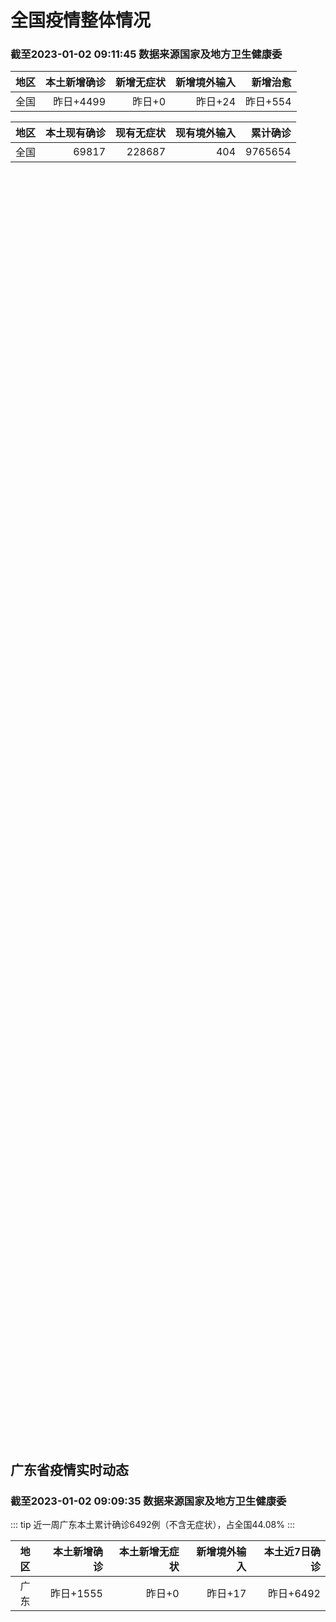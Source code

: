 
# 全国疫情整体情况
### 截至2023-01-02 09:11:45 数据来源国家及地方卫生健康委

|地区|本土新增确诊|新增无症状|新增境外输入|新增治愈|
|:--:|---:|---:|---:|---:|
|全国|昨日+4499|昨日+0|昨日+24|昨日+554|

|地区|本土现有确诊|现有无症状|现有境外输入|累计确诊|
|:--:|---:|---:|---:|---:|
|全国|69817|228687|404|9765654|

<ChinaMap :dataList="dataList" :title="title"/>

<div id="chinaDayModify" style="width:100%;height:500px;margin-bottom:10px;"></div>
<div id="chinaAddHistoryData" style="width:100%;height:500px;margin-bottom:10px;"></div>
<div id="chinaNowHistoryData" style="width:100%;height:500px;margin-bottom:10px;"></div>
<div id="chinaTotalHistoryData" style="width:100%;height:500px;margin-bottom:10px;"></div>


## 广东省疫情实时动态
### 截至2023-01-02 09:09:35 数据来源国家及地方卫生健康委

::: tip 近一周广东本土累计确诊6492例（不含无症状），占全国44.08%
:::

|地区|本土新增确诊|本土新增无症状|新增境外输入|本土近7日确诊|
|:--:|---:|---:|---:|---:|
|广东|昨日+1555|昨日+0|昨日+17|昨日+6492|

<div id="guangdongModify" style="width:100%;height:500px;margin-bottom:10px;"></div>
<div id="guangdongTotalHistory" style="width:100%;height:500px;margin-bottom:10px;"></div>
<div id="guangzhouModifyHistory" style="width:100%;height:500px;margin-bottom:10px;"></div>


<script>
import * as echarts from 'echarts'
export default {
  data(){
    return {
      title: '新增本土确诊',
      dataList: [{name: '台湾', value: 0, addList: []},{name: '香港', value: 0, addList: []},{name: '广东', value: 1555, addList: [{name: '未公布来源', num: 1555},
]},{name: '湖北', value: 112, addList: [{name: '未公布来源', num: 112},
]},{name: '上海', value: 67, addList: [{name: '未公布来源', num: 67},
]},{name: '吉林', value: 30, addList: [{name: '未公布来源', num: 30},
]},{name: '四川', value: 124, addList: [{name: '未公布来源', num: 124},
]},{name: '重庆', value: 266, addList: [{name: '未公布来源', num: 266},
]},{name: '福建', value: 512, addList: [{name: '未公布来源', num: 512},
]},{name: '海南', value: 2, addList: [{name: '未公布来源', num: 2},
]},{name: '河南', value: 23, addList: [{name: '未公布来源', num: 23},
]},{name: '内蒙古', value: 17, addList: [{name: '未公布来源', num: 17},
]},{name: '北京', value: 440, addList: [{name: '未公布来源', num: 440},
]},{name: '云南', value: 98, addList: [{name: '未公布来源', num: 98},
]},{name: '浙江', value: 14, addList: [{name: '未公布来源', num: 14},
]},{name: '陕西', value: 172, addList: [{name: '未公布来源', num: 172},
]},{name: '黑龙江', value: 84, addList: [{name: '未公布来源', num: 84},
]},{name: '山西', value: 68, addList: [{name: '未公布来源', num: 68},
]},{name: '山东', value: 15, addList: [{name: '未公布来源', num: 15},
]},{name: '湖南', value: 225, addList: [{name: '未公布来源', num: 225},
]},{name: '江苏', value: 18, addList: [{name: '未公布来源', num: 18},
]},{name: '天津', value: 65, addList: [{name: '未公布来源', num: 65},
]},{name: '辽宁', value: 52, addList: [{name: '未公布来源', num: 52},
]},{name: '广西', value: 273, addList: [{name: '未公布来源', num: 273},
]},{name: '河北', value: 11, addList: [{name: '未公布来源', num: 11},
]},{name: '新疆', value: 24, addList: [{name: '未公布来源', num: 24},
]},{name: '澳门', value: 0, addList: []},{name: '江西', value: 62, addList: [{name: '未公布来源', num: 62},
]},{name: '贵州', value: 88, addList: [{name: '未公布来源', num: 88},
]},{name: '安徽', value: 2, addList: [{name: '未公布来源', num: 2},
]},{name: '甘肃', value: 0, addList: []},{name: '西藏', value: 0, addList: []},{name: '青海', value: 0, addList: []},{name: '宁夏', value: 80, addList: [{name: '未公布来源', num: 80},
]},{name: '南海诸岛', value: 0, addList: []}]
    }
  },
  mounted () {
    const themeObj = {"color":["#2ec7c9","#b6a2de","#5ab1ef","#ffb980","#d87a80","#8d98b3","#e5cf0d","#97b552","#95706d","#dc69aa","#07a2a4","#9a7fd1","#588dd5","#f5994e","#c05050","#59678c","#c9ab00","#7eb00a","#6f5553","#c14089"],"backgroundColor":"rgba(0,0,0,0)","textStyle":{},"title":{"textStyle":{"color":"#008acd"},"subtextStyle":{"color":"#aaaaaa"}},"line":{"itemStyle":{"borderWidth":1},"lineStyle":{"width":2},"symbolSize":3,"symbol":"emptyCircle","smooth":true},"radar":{"itemStyle":{"borderWidth":1},"lineStyle":{"width":2},"symbolSize":3,"symbol":"emptyCircle","smooth":true},"bar":{"itemStyle":{"barBorderWidth":0,"barBorderColor":"#ccc"}},"pie":{"itemStyle":{"borderWidth":0,"borderColor":"#ccc"}},"scatter":{"itemStyle":{"borderWidth":0,"borderColor":"#ccc"}},"boxplot":{"itemStyle":{"borderWidth":0,"borderColor":"#ccc"}},"parallel":{"itemStyle":{"borderWidth":0,"borderColor":"#ccc"}},"sankey":{"itemStyle":{"borderWidth":0,"borderColor":"#ccc"}},"funnel":{"itemStyle":{"borderWidth":0,"borderColor":"#ccc"}},"gauge":{"itemStyle":{"borderWidth":0,"borderColor":"#ccc"}},"candlestick":{"itemStyle":{"color":"#d87a80","color0":"#2ec7c9","borderColor":"#d87a80","borderColor0":"#2ec7c9","borderWidth":1}},"graph":{"itemStyle":{"borderWidth":0,"borderColor":"#ccc"},"lineStyle":{"width":1,"color":"#aaaaaa"},"symbolSize":3,"symbol":"emptyCircle","smooth":true,"color":["#2ec7c9","#b6a2de","#5ab1ef","#ffb980","#d87a80","#8d98b3","#e5cf0d","#97b552","#95706d","#dc69aa","#07a2a4","#9a7fd1","#588dd5","#f5994e","#c05050","#59678c","#c9ab00","#7eb00a","#6f5553","#c14089"],"label":{"color":"#eeeeee"}},"map":{"itemStyle":{"areaColor":"#dddddd","borderColor":"#eeeeee","borderWidth":0.5},"label":{"color":"#d87a80"},"emphasis":{"itemStyle":{"areaColor":"rgba(254,153,78,1)","borderColor":"#444","borderWidth":1},"label":{"color":"rgb(100,0,0)"}}},"geo":{"itemStyle":{"areaColor":"#dddddd","borderColor":"#eeeeee","borderWidth":0.5},"label":{"color":"#d87a80"},"emphasis":{"itemStyle":{"areaColor":"rgba(254,153,78,1)","borderColor":"#444","borderWidth":1},"label":{"color":"rgb(100,0,0)"}}},"categoryAxis":{"axisLine":{"show":true,"lineStyle":{"color":"#008acd"}},"axisTick":{"show":true,"lineStyle":{"color":"#333"}},"axisLabel":{"show":true,"color":"#333"},"splitLine":{"show":false,"lineStyle":{"color":["#eee"]}},"splitArea":{"show":false,"areaStyle":{"color":["rgba(250,250,250,0.3)","rgba(200,200,200,0.3)"]}}},"valueAxis":{"axisLine":{"show":true,"lineStyle":{"color":"#008acd"}},"axisTick":{"show":true,"lineStyle":{"color":"#333"}},"axisLabel":{"show":true,"color":"#333"},"splitLine":{"show":true,"lineStyle":{"color":["#eee"]}},"splitArea":{"show":true,"areaStyle":{"color":["rgba(250,250,250,0.3)","rgba(200,200,200,0.3)"]}}},"logAxis":{"axisLine":{"show":true,"lineStyle":{"color":"#008acd"}},"axisTick":{"show":true,"lineStyle":{"color":"#333"}},"axisLabel":{"show":true,"color":"#333"},"splitLine":{"show":true,"lineStyle":{"color":["#eee"]}},"splitArea":{"show":true,"areaStyle":{"color":["rgba(250,250,250,0.3)","rgba(200,200,200,0.3)"]}}},"timeAxis":{"axisLine":{"show":true,"lineStyle":{"color":"#008acd"}},"axisTick":{"show":true,"lineStyle":{"color":"#333"}},"axisLabel":{"show":true,"color":"#333"},"splitLine":{"show":true,"lineStyle":{"color":["#eee"]}},"splitArea":{"show":false,"areaStyle":{"color":["rgba(250,250,250,0.3)","rgba(200,200,200,0.3)"]}}},"toolbox":{"iconStyle":{"borderColor":"#2ec7c9"},"emphasis":{"iconStyle":{"borderColor":"#18a4a6"}}},"legend":{"textStyle":{"color":"#333333"}},"tooltip":{"axisPointer":{"lineStyle":{"color":"#008acd","width":"1"},"crossStyle":{"color":"#008acd","width":"1"}}},"timeline":{"lineStyle":{"color":"#008acd","width":1},"itemStyle":{"color":"#008acd","borderWidth":1},"controlStyle":{"color":"#008acd","borderColor":"#008acd","borderWidth":0.5},"checkpointStyle":{"color":"#2ec7c9","borderColor":"#2ec7c9"},"label":{"color":"#008acd"},"emphasis":{"itemStyle":{"color":"#a9334c"},"controlStyle":{"color":"#008acd","borderColor":"#008acd","borderWidth":0.5},"label":{"color":"#008acd"}}},"visualMap":{"color":["#5ab1ef","#e0ffff"]},"dataZoom":{"backgroundColor":"rgba(47,69,84,0)","dataBackgroundColor":"#efefff","fillerColor":"rgba(182,162,222,0.2)","handleColor":"#008acd","handleSize":"100%","textStyle":{"color":"#333333"}},"markPoint":{"label":{"color":"#eeeeee"},"emphasis":{"label":{"color":"#eeeeee"}}}}

    echarts.registerTheme('dark', (themeObj))

    this.chartChDay = echarts.init(document.getElementById("chinaDayModify"), "dark")
,this.chartChAdd = echarts.init(document.getElementById("chinaAddHistoryData"), "dark")
,this.chartChNow = echarts.init(document.getElementById("chinaNowHistoryData"), "dark")
,this.chartChTotal = echarts.init(document.getElementById("chinaTotalHistoryData"), "dark")
,this.chartGdMod = echarts.init(document.getElementById("guangdongModify"), "dark")
,this.chartGdTotal = echarts.init(document.getElementById("guangdongTotalHistory"), "dark")
,this.chartGzMod = echarts.init(document.getElementById("guangzhouModifyHistory"), "dark")


    const option_gd_mod = {
      title: {
        text: '广东疫情新增趋势（人）'
      },
      tooltip: {
        trigger: 'axis',
        axisPointer: {
          type: 'cross',
          label: {
            backgroundColor: '#6a7985'
          }
        }
      },
      legend: {
        top: 20,
        data: [{name: '本土新增确诊',icon: 'rect'}, {name: '本土新增无症状',icon: 'rect'},{name: '新增境外输入',icon: 'rect'}]
      },
      grid: {
        left: '3%',
        right: '4%',
        bottom: '3%',
        containLabel: true
      },
      toolbox: {
        feature: {
          saveAsImage: {}
        }
      },
      xAxis: {
        type: 'category',
        boundaryGap: false,
        data: ["11.04","11.05","11.06","11.07","11.08","11.09","11.10","11.11","11.12","11.13","11.14","11.15","11.16","11.17","11.18","11.19","11.20","11.21","11.22","11.23","11.24","11.25","11.26","11.27","11.28","11.29","11.30","12.01","12.02","12.03","12.04","12.05","12.06","12.07","12.08","12.09","12.10","12.11","12.12","12.13","12.14","12.15","12.16","12.17","12.18","12.19","12.20","12.21","12.22","12.23","12.24","12.25","12.26","12.27","12.28","12.29","12.30","12.31","01.01",]
      },
      yAxis: {
        type: 'value'
      },
      series: [
        {
          name: '本土新增确诊',
          type: 'line',
          areaStyle: {},
          emphasis: {
            focus: 'series'
          },
          data: [219,252,224,319,592,500,546,760,727,707,586,564,1246,1338,1102,1157,984,781,860,1791,892,991,1386,1347,1168,1518,1599,1782,1666,1868,1686,2120,1719,1437,1391,1115,735,879,775,1044,857,1065,990,915,846,1075,1171,1325,1599,1737,1384,1182,1976,2233,2239,2400,2766,1784,1555,]
        },
        {
          name: '本土新增无症状',
          type: 'line',
          areaStyle: {},
          emphasis: {
            focus: 'series'
          },
          data: [669,1330,1882,2330,2611,2507,2461,2996,3541,3941,5047,6215,8576,9110,8535,8381,8101,8241,7951,7505,7584,7405,7705,7761,7725,7236,6315,6010,5053,4785,4816,3421,3200,2713,1989,1819,1791,1468,1264,1817,0,0,0,0,0,0,0,0,0,0,0,0,0,0,0,0,0,0,0,]
        },
        {
          name: '新增境外输入',
          type: 'line',
          areaStyle: {},
          emphasis: {
            focus: 'series'
          },
          data: [9,21,10,12,16,14,23,9,15,19,19,24,10,20,13,21,38,35,23,19,23,25,23,24,19,11,12,16,12,14,17,15,15,14,12,10,27,21,22,5,17,17,13,17,31,36,18,47,41,6,11,5,22,82,4,18,9,31,17,]
        }
      ]
    };

    const option_gd_total = {
      title: {
        text: '广东疫情概览（人）'
      },
      tooltip: {
        trigger: 'axis',
        axisPointer: {
          type: 'cross',
          label: {
            backgroundColor: '#6a7985'
          }
        }
      },
      legend: {
        top: 20,
        data: [{name: '累计确诊',icon: 'rect'},{name: '累计治愈',icon: 'rect'}]
      },
      grid: {
        left: '3%',
        right: '4%',
        bottom: '3%',
        containLabel: true
      },
      toolbox: {
        feature: {
          saveAsImage: {}
        }
      },
      xAxis: {
        type: 'category',
        boundaryGap: false,
        data: ["11.04","11.05","11.06","11.07","11.08","11.09","11.10","11.11","11.12","11.13","11.14","11.15","11.16","11.17","11.18","11.19","11.20","11.21","11.22","11.23","11.24","11.25","11.26","11.27","11.28","11.29","11.30","12.01","12.02","12.03","12.04","12.05","12.06","12.07","12.08","12.09","12.10","12.11","12.12","12.13","12.14","12.15","12.16","12.17","12.18","12.19","12.20","12.21","12.22","12.23","12.24","12.25","12.26","12.27","12.28","12.29","12.30","12.31","01.01",]
      },
      yAxis: {
        type: 'value'
      },
      series: [
        {
          name: '累计确诊',
          type: 'line',
          areaStyle: {},
          emphasis: {
            focus: 'series'
          },
          data: [12819,13092,13336,13657,14264,14779,15348,16117,16859,17585,18190,18778,20034,21392,22507,23685,24707,25523,26406,28216,29131,30147,31556,32927,34114,35643,37254,38666,40344,42226,43929,46450,48187,49638,51041,52166,52928,53828,54625,55674,56548,57630,58633,59565,60442,61553,62742,64114,65754,67497,68892,70079,72077,74392,76635,79053,79053,80868,82440,]
        },
        {
          name: '累计治愈',
          type: 'line',
          areaStyle: {},
          emphasis: {
            focus: 'series'
          },
          data: [10298,10298,10298,10298,11470,11470,11470,11470,11470,11470,11470,11470,11470,11470,11470,11470,11470,11470,11470,11470,11470,11470,11470,11470,11470,22472,22472,24794,24794,24794,24794,24794,24794,24794,24794,24794,24794,24794,24794,24794,24794,24794,24794,24794,24794,24794,51366,51366,51366,51366,51366,51366,51366,51366,51366,51366,51366,51366,51366,]
        }
      ]
    };

    const option_gz_mod = {
      title: {
        text: '广州疫情新增趋势（人）'
      },
      tooltip: {
        trigger: 'axis',
        axisPointer: {
          type: 'cross',
          label: {
            backgroundColor: '#6a7985'
          }
        }
      },
      legend: {
        top: 20,
        data: [{name: '本土新增确诊',icon: 'rect'},{name: '本土新增无症状',icon: 'rect'}]
      },
      grid: {
        left: '3%',
        right: '4%',
        bottom: '3%',
        containLabel: true
      },
      toolbox: {
        feature: {
          saveAsImage: {}
        }
      },
      xAxis: {
        type: 'category',
        boundaryGap: false,
        data: ["1104","1105","1106","1107","1108","1109","1110","1111","1112","1113","1114","1115","1116","1117","1118","1119","1120","1121","1122","1123","1124","1125","1126","1127","1128","1129","1130","1201","1202","1203","1204","1205","1206","1207","1208","1209","1210","1211","1212","1213","1214","1215","1216","1217","1218","1219","1220","1221","1222","1223","1224","1225",]
      },
      yAxis: {
        type: 'value'
      },
      series: [
        {
          name: '本土新增确诊',
          type: 'line',
          areaStyle: {},
          emphasis: {
            focus: 'series'
          },
          data: [168,183,158,232,478,423,466,694,662,656,552,509,1189,1241,983,1050,882,681,722,1645,734,824,1177,1129,959,1236,1313,1468,1201,1197,1044,1505,1233,1042,968,591,286,432,366,554,370,505,451,403,374,537,564,546,0,0,0,0,]
        },
        {
          name: '本土新增无症状',
          type: 'line',
          areaStyle: {},
          emphasis: {
            focus: 'series'
          },
          data: [635,1259,1813,2263,2546,2430,2358,2921,3464,3876,4977,6138,8486,8989,8444,8234,7885,7957,7735,7192,7267,7058,7266,7166,6993,6454,5629,5185,4096,3771,3663,2262,2090,1640,1005,804,817,599,434,741,0,0,0,0,0,0,0,0,0,0,0,0,]
        }
      ]
    };

    const option_ch_day  = {
      series: [
        {
          type: 'treemap',
          data: [
            {
              name: '本土新增确诊昨日+4499',
              value: 4499,
            },
            {
              name: '新增无症状昨日+0',
              value: 1,
            },
            {
              name: '新增境外输入昨日+24',
              value: 24,
            },
            {
              name: '新增治愈昨日+554',
              value: 554,
            },
          ]
        }
      ]
    };

    const option_ch_add = {
      title: {
        text: '新增疫情整体走势'
      },
      tooltip: {
        trigger: 'axis',
        axisPointer: {
          type: 'cross',
          label: {
            backgroundColor: '#6a7985'
          }
        }
      },
      legend: {
        top: 20,
        data: [{name: '本土确诊',icon: 'rect'}, {name: '无症状感染',icon: 'rect'},{name: '新增境外输入',icon: 'rect'}]
      },
      grid: {
        left: '3%',
        right: '4%',
        bottom: '3%',
        containLabel: true
      },
      toolbox: {
        feature: {
          saveAsImage: {}
        }
      },
      xAxis: {
        type: 'category',
        boundaryGap: false,
        data: ["11.02","11.03","11.04","11.05","11.06","11.07","11.08","11.09","11.10","11.11","11.12","11.13","11.14","11.15","11.16","11.17","11.18","11.19","11.20","11.21","11.22","11.23","11.24","11.25","11.26","11.27","11.28","11.29","11.30","12.01","12.02","12.03","12.04","12.05","12.06","12.07","12.08","12.09","12.10","12.11","12.12","12.13","12.14","12.15","12.16","12.17","12.18","12.19","12.20","12.21","12.22","12.23","12.24","12.25","12.26","12.27","12.28","12.29","12.30","12.31","01.01",]
      },
      yAxis: {
        type: 'value'
      },
      series: [
        {
          name: '本土确诊',
          type: 'line',
          areaStyle: {},
          emphasis: {
            focus: 'series'
          },
          data: [531,704,596,526,535,843,1294,1133,1150,1452,1675,1747,1621,1568,2328,2276,2055,2204,2277,2145,2641,3927,3041,3405,3648,3748,3561,4236,4080,4233,3933,4168,4247,4988,4351,4031,3588,3034,2270,2171,2270,2249,1944,2091,2229,2028,1918,2656,3049,2966,3696,4103,2940,2637,4388,5136,5080,5491,7179,5102,4499,]
        },
        {
          name: '无症状感染',
          type: 'line',
          areaStyle: {},
          emphasis: {
            focus: 'series'
          },
          data: [2669,3167,3063,3894,4961,6632,6882,7691,9385,10351,13086,14325,16151,18491,20804,22853,22208,22011,24547,25754,26242,27517,29654,31504,35858,36304,34860,33376,31720,30539,28894,27433,25477,22859,20764,17134,13004,10551,8327,6455,5181,0,0,0,0,0,0,0,0,0,0,0,0,0,0,0,0,0,0,0,0,]
        },
        {
          name: '新增境外输入',
          type: 'line',
          areaStyle: {},
          emphasis: {
            focus: 'series'
          },
          data: [50,53,61,62,34,47,52,52,59,52,36,47,40,55,60,86,82,63,88,80,78,83,62,69,61,74,63,52,70,45,55,45,71,58,58,48,49,48,68,69,45,42,56,66,57,69,77,66,52,64,65,25,43,31,48,95,22,24,25,36,24,]
        }
      ]
    };

    const option_ch_now = {
      title: {
        text: '现有疫情整体走势'
      },
      tooltip: {
        trigger: 'axis',
        axisPointer: {
          type: 'cross',
          label: {
            backgroundColor: '#6a7985'
          }
        }
      },
      legend: {
        top: 20,
        data: [{name: '本土确诊',icon: 'rect'}, {name: '无症状感染',icon: 'rect'},{name: '新增境外输入',icon: 'rect'}]
      },
      grid: {
        left: '3%',
        right: '4%',
        bottom: '3%',
        containLabel: true
      },
      toolbox: {
        feature: {
          saveAsImage: {}
        }
      },
      xAxis: {
        type: 'category',
        boundaryGap: false,
        data: ["11.02","11.03","11.04","11.05","11.06","11.07","11.08","11.09","11.10","11.11","11.12","11.13","11.14","11.15","11.16","11.17","11.18","11.19","11.20","11.21","11.22","11.23","11.24","11.25","11.26","11.27","11.28","11.29","11.30","12.01","12.02","12.03","12.04","12.05","12.06","12.07","12.08","12.09","12.10","12.11","12.12","12.13","12.14","12.15","12.16","12.17","12.18","12.19","12.20","12.21","12.22","12.23","12.24","12.25","12.26","12.27","12.28","12.29","12.30","12.31","01.01",]
      },
      yAxis: {
        type: 'value'
      },
      series: [
        {
          name: '本土确诊',
          type: 'line',
          areaStyle: {},
          emphasis: {
            focus: 'series'
          },
          data: [4641,5070,5473,5792,6113,6742,7801,8635,9385,10387,11647,12855,13935,14820,16631,17901,19102,20202,21550,22606,23923,26090,27429,28985,30646,32348,33190,34851,36571,38012,38648,39571,40008,41882,42366,42724,42640,41065,38903,37461,35849,34830,34288,34283,33888,34193,34808,35509,36636,37295,38884,41265,43449,45397,48154,51406,54566,57769,61980,65890,69817,]
        },
        {
          name: '无症状感染',
          type: 'line',
          areaStyle: {},
          emphasis: {
            focus: 'series'
          },
          data: [523,527,530,532,504,502,512,520,530,532,528,534,538,525,541,576,607,627,660,690,707,723,735,760,764,781,777,765,776,736,710,657,625,599,589,542,518,494,488,507,491,444,412,424,446,460,490,467,475,475,471,434,419,406,396,445,435,421,406,408,404,]
        },
        {
          name: '新增境外输入',
          type: 'line',
          areaStyle: {},
          emphasis: {
            focus: 'series'
          },
          data: [22423,24734,26924,30018,34158,39861,45493,51292,59141,67715,79170,91603,105362,120524,136643,154412,172048,188616,207376,226934,245895,264312,281195,299495,318626,340796,360424,375154,386771,394333,394150,389264,382512,369357,354890,340392,320318,294934,272508,249168,228687,228687,228687,228687,228687,228687,228687,228687,228687,228687,228687,228687,228687,228687,228687,228687,228687,228687,228687,228687,228687,]
        }
      ]
    };

    const option_ch_total = {
      title: {
        text: '累计疫情整体走势'
      },
      tooltip: {
        trigger: 'axis',
        axisPointer: {
          type: 'cross',
          label: {
            backgroundColor: '#6a7985'
          }
        }
      },
      legend: {
        top: 20,
        data: [{name: '确诊(含港澳台)', con: 'rect'}, {name: '死亡(含港澳台)',icon: 'rect'}]
      },
      grid: {
        left: '3%',
        right: '4%',
        bottom: '3%',
        containLabel: true
      },
      toolbox: {
        feature: {
          saveAsImage: {}
        }
      },
      xAxis: {
        type: 'category',
        boundaryGap: false,
        data: ["11.02","11.03","11.04","11.05","11.06","11.07","11.08","11.09","11.10","11.11","11.12","11.13","11.14","11.15","11.16","11.17","11.18","11.19","11.20","11.21","11.22","11.23","11.24","11.25","11.26","11.27","11.28","11.29","11.30","12.01","12.02","12.03","12.04","12.05","12.06","12.07","12.08","12.09","12.10","12.11","12.12","12.13","12.14","12.15","12.16","12.17","12.18","12.19","12.20","12.21","12.22","12.23","12.24","12.25","12.26","12.27","12.28","12.29","12.30","12.31","01.01",]
      },
      yAxis: {
        type: 'value'
      },
      series: [
        {
          name: '确诊(含港澳台)',
          type: 'line',
          areaStyle: {},
          emphasis: {
            focus: 'series'
          },
          data: [8478830,8510115,8538758,8565587,8591083,8609153,8635852,8662662,8686925,8709454,8731122,8752310,8771347,8792321,8818365,8841863,8862956,8882454,8901981,8917011,8938818,8961750,8981987,9000592,9018455,9036539,9051741,9074256,9074256,9074256,9074256,9074256,9074256,9190921,9212751,9212751,9212751,9212751,9293435,9293435,9326304,9326304,9326304,9326304,9326304,9326304,9326304,9326304,9326304,9326304,9326304,9558276,9558276,9558276,9558276,9558276,9558276,9558276,9765654,9765654,9765654,]
        },
        {
          name: '死亡(含港澳台)',
          type: 'line',
          areaStyle: {},
          emphasis: {
            focus: 'series'
          },
          data: [26823,26823,26823,26823,26823,28900,28939,28939,28939,28939,28939,28939,28939,28939,28939,28939,28939,28939,28939,28939,28939,28939,28939,28939,28939,28939,28939,28939,28939,28939,28939,28939,28939,28939,28939,28939,28939,28939,28939,28939,28939,28939,28939,28939,28939,28939,28939,28939,28939,28939,28939,28939,28939,28939,28939,28939,28939,28939,28939,28939,28939,]
        }
      ]
    };

    this.chartGdMod.setOption(option_gd_mod);
    this.chartGdTotal.setOption(option_gd_total);
    this.chartGzMod.setOption(option_gz_mod);
    this.chartChDay.setOption(option_ch_day);
    this.chartChAdd.setOption(option_ch_add);
    this.chartChNow.setOption(option_ch_now);
    this.chartChTotal.setOption(option_ch_total);

    window.onresize = () => {
      this.chartGdMod.resize()
      this.chartGdTotal.resize()
      this.chartGzMod.resize()
      this.chartChDay.resize()
      this.chartChAdd.resize()
      this.chartChNow.resize()
      this.chartChTotal.resize()
    }
  }
}
</script>

## 广东省各地区疫情情况

::: danger 0个中高风险地区
:::

|地区|本土新增确诊|本土新增无症状|本土近7日确诊|中高风险地区|
|:--:|---:|---:|---:|---:|
|未公布来源|+1555|0|0|0|
|广州|0|0|+3023|0|
|汕头|0|0|+514|0|
|深圳|0|0|+480|0|
|云浮|0|0|+320|0|
|惠州|0|0|+302|0|
|佛山|0|0|+258|0|
|潮州|0|0|+253|0|
|中山|0|0|+210|0|
|珠海|0|0|+207|0|
|阳江|0|0|+195|0|
|湛江|0|0|+139|0|
|茂名|0|0|+120|0|
|江门|0|0|+111|0|
|肇庆|0|0|+69|0|
|梅州|0|0|+62|0|
|韶关|0|0|+61|0|
|汕尾|0|0|+55|0|
|清远|0|0|+43|0|
|东莞|0|0|+35|0|
|河源|0|0|+19|0|
|揭阳|0|0|+16|0|


## 广东疫情热点动态

  
### 01-01 22:15
::: tip 新年送健康！《新冠病毒个人防护与健康手册》广州首发
文、图/羊城晚报全媒体记者 何昱 罗仕通讯员 穗宣1月1日下午，《新冠病毒个人防护与健康手册》（以下简称《手册》）专家分享暨新书发布会在广州购书中心举行。该手册由广州市委宣传部牵头相关单位联合推出，共...

信息来源：羊城派

[阅读全文](https://h5.baike.qq.com/mobile/landing.html?docid=20230101A0730Y00&isNews=1&adtag=wxjk.yqssc.yqdt)
:::

### 01-01 13:44
::: tip 最新研判！广州本次新冠疫情已达峰，预计春节前将进入流行尾期
1月1日，记者从广州市卫健委获悉，在经历一周多的高位平台期后，12月23日以来，全市发热门诊就诊患者人数开始从高位回落，单日就诊量从高峰期的五六万人次下降至1.9万人次。据研判，广州市本次新冠病毒感染...

信息来源：成都商报红星新闻

[阅读全文](https://h5.baike.qq.com/mobile/landing.html?docid=20230101A03GGL00&isNews=1&adtag=wxjk.yqssc.yqdt)
:::

### 01-01 12:43
::: tip 广州卫健委：广州本轮疫情已达峰，预计春节前将进入流行尾期
文/羊城晚报全媒体记者 林清清通讯员 穗卫健宣1月1日，记者从广州市卫健委获悉，在经历一周多的高位平台期后，12月23日以来，全市发热门诊就诊患者人数开始从高位回落，单日就诊量从高峰期的五六万人次下降...

信息来源：羊城派

[阅读全文](https://h5.baike.qq.com/mobile/landing.html?docid=20230101A031KP00&isNews=1&adtag=wxjk.yqssc.yqdt)
:::

### 12-31 23:02
::: tip 湛江中心人民医院新冠疫苗临时接种点暂停接种的公告
  近日，笔者从“赤坎发布”微信公众号获悉，湛江中心人民医院自2023年1月1日起至2月28日暂停新冠疫苗接种工作，具体内容如下：  广大市民朋友们：  为全力做好疫情救治的保障及在院患者的诊疗工作，...

信息来源：南方PLUS

[阅读全文](https://h5.baike.qq.com/mobile/landing.html?docid=20221231A0867600&isNews=1&adtag=wxjk.yqssc.yqdt)
:::

### 12-31 22:26
::: tip 广东罗浮山国药向各界捐赠千万元百草油等抗疫药品
 图为广东罗浮山国药向社会各界捐赠药品现场　罗浮山国药 供图 中新网惠州12月31日电 (记者 宋秀杰)记者31日从广东罗浮山国药了解到，今年12月初以来，罗浮山国药已向广东、山东、云南、贵州等全国多...

信息来源：中国新闻网

[阅读全文](https://h5.baike.qq.com/mobile/landing.html?docid=20221231A07Z7E00&isNews=1&adtag=wxjk.yqssc.yqdt)
:::

### 12-31 19:05
::: tip 保健康、防重症！梅州发布元旦春节期间防疫工作十二条
  日前，梅州印发2023年元旦春节期间新型冠状病毒感染疫情防控工作方案（下称“《方案》”），强调要围绕“保健康、防重症”的目标，坚持科学防治、精准施策，推动落实“四方责任”，强化人员安全有序流动、强...

信息来源：南方PLUS

[阅读全文](https://h5.baike.qq.com/mobile/landing.html?docid=20221231A0654Z00&isNews=1&adtag=wxjk.yqssc.yqdt)
:::

### 12-31 12:02
::: tip 爱心送药解“疫”时之忧！潮安区凤凰镇设8个“爱心防疫”服务点
  12月30日，潮州市潮安区凤凰镇举行捐赠爱心药品仪式，潮州市金凤凰公益基金会向凤凰镇捐赠出移动式制氧机10台，布洛芬、对乙酰氨基酚等退烧药9.5万片，复方板蓝根颗粒和医用口罩一批，帮助全镇65周岁...

信息来源：南方PLUS

[阅读全文](https://h5.baike.qq.com/mobile/landing.html?docid=20221231A02KLF00&isNews=1&adtag=wxjk.yqssc.yqdt)
:::

### 12-29 23:25
::: tip “黑市”价格过万！辉瑞新冠药被疯抢，记者实探深圳医院…更多新冠治疗药物在路上
随着感染患者持续增加，新冠治疗药物的需求持续上升。其中，辉瑞新冠特效药Paxlovid作为最受关注的新冠口服抗病毒药，“黑市”价格过万却仍是一药难求。Paxlovid要不要买？怎么买？还有哪些替代选择...

信息来源：证券时报

[阅读全文](https://h5.baike.qq.com/mobile/landing.html?docid=20221229A09PSR00&isNews=1&adtag=wxjk.yqssc.yqdt)
:::

### 12-29 14:13
::: tip 嘉应制药：公司多款产品入选广东省新冠病毒感染者重点用药监管目录
嘉应制药12月29日在互动平台表示，根据《广东省新冠病毒感染者重点用药监管目录》，公司产品中入选的包括：橘红痰咳颗粒、双料喉风含片、双料喉风散、通宣理肺丸、重感灵片。面对疫情，公司从管理层到各部门员工...

信息来源：界面新闻

[阅读全文](https://h5.baike.qq.com/mobile/landing.html?docid=20221229A03Y9200&isNews=1&adtag=wxjk.yqssc.yqdt)
:::

### 12-29 10:02
::: tip 守护“一老一小”！珠海进一步落实新冠科学精准防控政策
  随着珠海市进一步落实新冠科学精准防控政策，“一老一小”成为医疗关注的重点。12月21日，珠海市卫生健康局党委书记、局长徐超龙，香洲区副区长苗奇峰走访珠海市养老中心，视察指导中心抗疫工作；珠海市人民...

信息来源：南方PLUS

[阅读全文](https://h5.baike.qq.com/mobile/landing.html?docid=20221229A01HYO00&isNews=1&adtag=wxjk.yqssc.yqdt)
:::


## 广州疫情热点动态

  
### 01-01 22:15
::: tip 新年送健康！《新冠病毒个人防护与健康手册》广州首发
文、图/羊城晚报全媒体记者 何昱 罗仕通讯员 穗宣1月1日下午，《新冠病毒个人防护与健康手册》（以下简称《手册》）专家分享暨新书发布会在广州购书中心举行。该手册由广州市委宣传部牵头相关单位联合推出，共...

信息来源：羊城派

[阅读全文](https://h5.baike.qq.com/mobile/landing.html?docid=20230101A0730Y00&isNews=1&adtag=wxjk.yqssc.yqdt)
:::

### 01-01 13:44
::: tip 最新研判！广州本次新冠疫情已达峰，预计春节前将进入流行尾期
1月1日，记者从广州市卫健委获悉，在经历一周多的高位平台期后，12月23日以来，全市发热门诊就诊患者人数开始从高位回落，单日就诊量从高峰期的五六万人次下降至1.9万人次。据研判，广州市本次新冠病毒感染...

信息来源：成都商报红星新闻

[阅读全文](https://h5.baike.qq.com/mobile/landing.html?docid=20230101A03GGL00&isNews=1&adtag=wxjk.yqssc.yqdt)
:::

### 01-01 12:43
::: tip 广州卫健委：广州本轮疫情已达峰，预计春节前将进入流行尾期
文/羊城晚报全媒体记者 林清清通讯员 穗卫健宣1月1日，记者从广州市卫健委获悉，在经历一周多的高位平台期后，12月23日以来，全市发热门诊就诊患者人数开始从高位回落，单日就诊量从高峰期的五六万人次下降...

信息来源：羊城派

[阅读全文](https://h5.baike.qq.com/mobile/landing.html?docid=20230101A031KP00&isNews=1&adtag=wxjk.yqssc.yqdt)
:::

### 12-31 23:02
::: tip 湛江中心人民医院新冠疫苗临时接种点暂停接种的公告
  近日，笔者从“赤坎发布”微信公众号获悉，湛江中心人民医院自2023年1月1日起至2月28日暂停新冠疫苗接种工作，具体内容如下：  广大市民朋友们：  为全力做好疫情救治的保障及在院患者的诊疗工作，...

信息来源：南方PLUS

[阅读全文](https://h5.baike.qq.com/mobile/landing.html?docid=20221231A0867600&isNews=1&adtag=wxjk.yqssc.yqdt)
:::

### 12-31 22:26
::: tip 广东罗浮山国药向各界捐赠千万元百草油等抗疫药品
 图为广东罗浮山国药向社会各界捐赠药品现场　罗浮山国药 供图 中新网惠州12月31日电 (记者 宋秀杰)记者31日从广东罗浮山国药了解到，今年12月初以来，罗浮山国药已向广东、山东、云南、贵州等全国多...

信息来源：中国新闻网

[阅读全文](https://h5.baike.qq.com/mobile/landing.html?docid=20221231A07Z7E00&isNews=1&adtag=wxjk.yqssc.yqdt)
:::

### 12-31 19:05
::: tip 保健康、防重症！梅州发布元旦春节期间防疫工作十二条
  日前，梅州印发2023年元旦春节期间新型冠状病毒感染疫情防控工作方案（下称“《方案》”），强调要围绕“保健康、防重症”的目标，坚持科学防治、精准施策，推动落实“四方责任”，强化人员安全有序流动、强...

信息来源：南方PLUS

[阅读全文](https://h5.baike.qq.com/mobile/landing.html?docid=20221231A0654Z00&isNews=1&adtag=wxjk.yqssc.yqdt)
:::

### 12-31 12:02
::: tip 爱心送药解“疫”时之忧！潮安区凤凰镇设8个“爱心防疫”服务点
  12月30日，潮州市潮安区凤凰镇举行捐赠爱心药品仪式，潮州市金凤凰公益基金会向凤凰镇捐赠出移动式制氧机10台，布洛芬、对乙酰氨基酚等退烧药9.5万片，复方板蓝根颗粒和医用口罩一批，帮助全镇65周岁...

信息来源：南方PLUS

[阅读全文](https://h5.baike.qq.com/mobile/landing.html?docid=20221231A02KLF00&isNews=1&adtag=wxjk.yqssc.yqdt)
:::

### 12-29 23:25
::: tip “黑市”价格过万！辉瑞新冠药被疯抢，记者实探深圳医院…更多新冠治疗药物在路上
随着感染患者持续增加，新冠治疗药物的需求持续上升。其中，辉瑞新冠特效药Paxlovid作为最受关注的新冠口服抗病毒药，“黑市”价格过万却仍是一药难求。Paxlovid要不要买？怎么买？还有哪些替代选择...

信息来源：证券时报

[阅读全文](https://h5.baike.qq.com/mobile/landing.html?docid=20221229A09PSR00&isNews=1&adtag=wxjk.yqssc.yqdt)
:::

### 12-29 14:13
::: tip 嘉应制药：公司多款产品入选广东省新冠病毒感染者重点用药监管目录
嘉应制药12月29日在互动平台表示，根据《广东省新冠病毒感染者重点用药监管目录》，公司产品中入选的包括：橘红痰咳颗粒、双料喉风含片、双料喉风散、通宣理肺丸、重感灵片。面对疫情，公司从管理层到各部门员工...

信息来源：界面新闻

[阅读全文](https://h5.baike.qq.com/mobile/landing.html?docid=20221229A03Y9200&isNews=1&adtag=wxjk.yqssc.yqdt)
:::

### 12-29 10:02
::: tip 守护“一老一小”！珠海进一步落实新冠科学精准防控政策
  随着珠海市进一步落实新冠科学精准防控政策，“一老一小”成为医疗关注的重点。12月21日，珠海市卫生健康局党委书记、局长徐超龙，香洲区副区长苗奇峰走访珠海市养老中心，视察指导中心抗疫工作；珠海市人民...

信息来源：南方PLUS

[阅读全文](https://h5.baike.qq.com/mobile/landing.html?docid=20221229A01HYO00&isNews=1&adtag=wxjk.yqssc.yqdt)
:::

